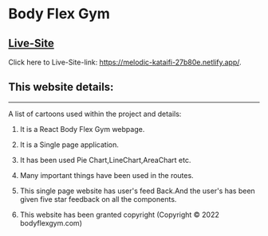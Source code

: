 # Body Flex Gym
## [Live-Site]( https://melodic-kataifi-27b80e.netlify.app/.)

Click  here to Live-Site-link: https://melodic-kataifi-27b80e.netlify.app/.

## This website details:
***
A list of cartoons used within the project and details:

1)  It is a React Body Flex Gym webpage.

2)  It is a Single page application.

3)  It has been used  Pie Chart,LineChart,AreaChart etc.

4)  Many important things have been used in the routes.

5)  This single page website has user's feed Back.And the  user's has been given five star feedback on all the components. 

6) This website has been granted copyright (Copyright © 2022 bodyflexgym.com)